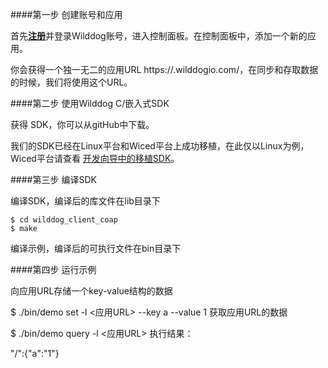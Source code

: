 ####第一步 创建账号和应用

首先[**注册**](https://www.wilddog.com/account/signup)并登录Wilddog账号，进入控制面板。在控制面板中，添加一个新的应用。

你会获得一个独一无二的应用URL https://<appId>.wilddogio.com/，在同步和存取数据的时候，我们将使用这个URL。

####第二步 使用Wilddog C/嵌入式SDK

获得 SDK，你可以从gitHub中下载。

我们的SDK已经在Linux平台和Wiced平台上成功移植，在此仅以Linux为例，Wiced平台请查看 [开发向导中的移植SDK](https://z.wilddog.com/device/guide/8)。

####第三步 编译SDK

编译SDK，编译后的库文件在lib目录下

	$ cd wilddog_client_coap
	$ make 

编译示例，编译后的可执行文件在bin目录下
	

####第四步 运行示例

向应用URL存储一个key-value结构的数据

$ ./bin/demo set -l <应用URL> --key a --value 1 
获取应用URL的数据

$ ./bin/demo query -l <应用URL>
执行结果：

"/":{"a":"1"}
